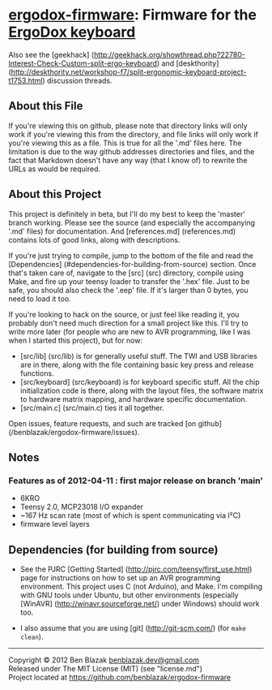# [ergodox-firmware][]: Firmware for the [ErgoDox keyboard][]

Also see the [geekhack]
(http://geekhack.org/showthread.php?22780-Interest-Check-Custom-split-ergo-keyboard)
and [deskthority]
(http://deskthority.net/workshop-f7/split-ergonomic-keyboard-project-t1753.html)
discussion threads.

[ergodox-firmware]: https://github.com/benblazak/ergodox-firmware
[ergodox keyboard]: http://ergodox.org/


## About this File

If you're viewing this on github, please note that directory links will only
work if you're viewing this from the directory, and file links will only work
if you're viewing this as a file.  This is true for all the '.md' files here.
The limitation is due to the way github addresses directories and files, and
the fact that Markdown doesn't have any way (that I know of) to rewrite the
URLs as would be required.


## About this Project

This project is definitely in beta, but I'll do my best to keep the 'master'
branch working.  Please see the source (and especially the accompanying '.md'
files) for documentation.  And [references.md] (references.md) contains lots of
good links, along with descriptions.

If you're just trying to compile, jump to the bottom of the file and read the
[Dependencies] (#dependencies-for-building-from-source) section.  Once that's
taken care of, navigate to the [src] (src) directory, compile using Make, and
fire up your teensy loader to transfer the '.hex' file.  Just to be safe, you
should also check the '.eep' file.  If it's larger than 0 bytes, you need to
load it too.

If you're looking to hack on the source, or just feel like reading it, you
probably don't need much direction for a small project like this.  I'll try to
write more later (for people who are new to AVR programming, like I was when I
started this project), but for now:
* [src/lib] (src/lib) is for generally useful stuff.  The TWI and USB libraries
  are in there, along with the file containing basic key press and release
  functions.
* [src/keyboard] (src/keyboard) is for keyboard specific stuff.  All the chip
  initialization code is there, along with the layout files, the software
  matrix to hardware matrix mapping, and hardware specific documentation.
* [src/main.c] (src/main.c) ties it all together.

Open issues, feature requests, and such are tracked [on github]
(/benblazak/ergodox-firmware/issues).


## Notes

### Features as of 2012-04-11 : first major release on branch 'main'
* 6KRO
* Teensy 2.0, MCP23018 I/O expander
* ~167 Hz scan rate (most of which is spent communicating via I&sup2;C)
* firmware level layers


## Dependencies (for building from source)

* See the PJRC [Getting Started] (http://pjrc.com/teensy/first_use.html) page
  for instructions on how to set up an AVR programming environment.  This
  project uses C (not Arduino), and Make.  I'm compiling with GNU tools under
  Ubuntu, but other environments (especially [WinAVR]
  (http://winavr.sourceforge.net/) under Windows) should work too.

* I also assume that you are using [git] (http://git-scm.com/) (for `make
  clean`).


-------------------------------------------------------------------------------

Copyright &copy; 2012 Ben Blazak <benblazak.dev@gmail.com>  
Released under The MIT License (MIT) (see "license.md")  
Project located at <https://github.com/benblazak/ergodox-firmware>

